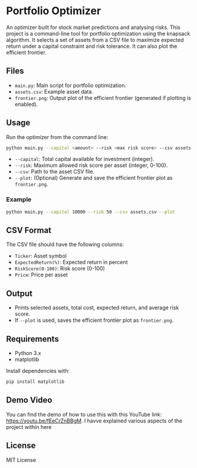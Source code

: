 # Portfolio Optimizer
An optimizer built for stock market predictions and analysing risks.
This project is a command-line tool for portfolio optimization using the knapsack algorithm. It selects a set of assets from a CSV file to maximize expected return under a capital constraint and risk tolerance. It can also plot the efficient frontier.

## Files

- `main.py`: Main script for portfolio optimization.
- `assets.csv`: Example asset data.
- `frontier.png`: Output plot of the efficient frontier (generated if plotting is enabled).

## Usage

Run the optimizer from the command line:

```sh
python main.py --capital <amount> --risk <max risk score> --csv assets.csv [--plot]
```

- `--capital`: Total capital available for investment (integer).
- `--risk`: Maximum allowed risk score per asset (integer, 0-100).
- `--csv`: Path to the asset CSV file.
- `--plot`: (Optional) Generate and save the efficient frontier plot as `frontier.png`.

### Example

```sh
python main.py --capital 10000 --risk 50 --csv assets.csv --plot
```

## CSV Format

The CSV file should have the following columns:

- `Ticker`: Asset symbol
- `ExpectedReturn(%)`: Expected return in percent
- `RiskScore(0-100)`: Risk score (0-100)
- `Price`: Price per asset

## Output

- Prints selected assets, total cost, expected return, and average risk score.
- If `--plot` is used, saves the efficient frontier plot as `frontier.png`.

## Requirements

- Python 3.x
- matplotlib

Install dependencies with:

```sh
pip install matplotlib
```

## Demo Video

You can find the demo of how to use this with this YouTube link: https://youtu.be/fEeCrZnBBgM. I havve explained various aspects of the project within here

## License
MIT License
